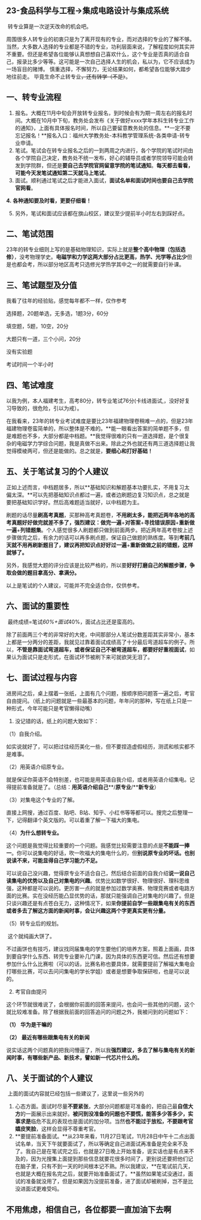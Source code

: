 ## 23-食品科学与工程->集成电路设计与集成系统

​	转专业算是一次逆天改命的机会吧。

​	周围很多人转专业的初衷只是为了离开现有的专业，而对选择的专业的了解不够。当然，大多数人选择的专业都是不错的专业，功利层面来说，了解程度如何其实并不重要。但还是希望各位能够认真想想自己喜欢什么，这个专业是否真的适合自己，报录比多少等等。这可能是一次自己选择人生的机会，私以为，它不应该成为一场盲目的赌博。
 	慎重选择，不懈努力，无论结果如何，都希望各位能够大踏步地往前走。
 	毕竟生命不止转专业~~，还有转学（不是）~~。

## 一、转专业流程

1. 报名。大概在11月中旬会开放转专业报名，到时候会有为期一周左右的报名时间。大概在10月中下旬，教务处会发布《关于做好xxxx学年本科生转专业工作的通知》，上面有具体报名时间，所以自己要留意教务处的信息。**一定不要忘记报名！**报名入口：福州大学教务处-本科教学管理系统-各类申请-转专业申请。
2. 笔试。笔试会在转专业报名之后的一到两周之内进行，各个学院的笔试时间由各个学院自己决定，教务处不统一发布，好心的辅导员或者学院领导可能会转发到学院群，但还是**要自己去学院官网留意学院的笔试通知**。**每天都去看看，可能今天发笔试通知第二天就马上笔试**。
3. 面试。顺利通过笔试之后才能进入面试，**面试名单和面试时间也要自己去学院官网看**。

**4.**  **各种通知要及时看，更要仔细看！**

5. 另外，笔试和面试应该都在旗山校区，建议至少提前半小时左右到踩好点。

## 二、笔试范围

​	23年的转专业细则上写的是基础物理知识，实际上就是**整个高中物理（包括选修）**，没考物理学史。**电磁学和力学这两大部分占比更高，热学、光学等占比少**但是也都会考，所以部分地区高考只选修光学热学其中之一的就需要自行补课。

## 三、笔试题型及分值

我看了往年的经验贴，感觉每年都不一样，仅作参考

选择题，20题单选，无多选，1题3分，60分

填空题，5题，10空，20分

大题只有一道，三个小问，20分

没有实验题

考试时间一个半小时

## 四、笔试难度

​	以我为例，本人福建考生，高考80分，转专业笔试76分(卡线进面试,，没好好复习导致的，很危险，引以为戒）。

​	在我看来，23年的转专业考试难度是要比23年福建物理卷稍难一点的，但是23年福建物理卷蛮简单的，所以整体是不难的。**能一眼看出答案的简单题不多，但是难题也不多，大部分都是中档题。**我觉得很难的只有一道选择题，是个很复杂的电磁学力学综合问题，我是真做不出来。除此之外也就还有两三道选择题让我觉得模棱两可，但还是能做的。总之就是，**要细心和打好基础！**

## 五、关于笔试复习的个人建议

​	正如上述而言，中档题居多，所以**基础知识和解题基本功要扎实，不用复习太偏太深。**可以先把基础知识点都过一遍，或者边刷题边复习知识点，总之就是要把基础知识学好。然后高难题适当就好，以中档题为主。

刷题的话尽量**刷高考真题**，买那种高考真题卷，**不用刷太多，能把近两年各地的高考真题好好做完就差不多了，强烈建议：做完一遍**+**对答案**+**寻找错误原因**+**重新做一遍**+**列错题集**。个人感觉很多人刷题都只做到前面两步。把近两年高考卷按上述步骤做完之后，有余力的话可以再多刷点题，保证自己做题的熟练度。等到**考前几天就不用再刷新题目了，建议再把知识点好好过一遍**+**重新做做之前的错题，这样就够了。**

另外，我感觉大题的评分应该是比较严格的，所以要**好好打磨自己的解题步骤，争取会做的题目拿高分、拿满分。**

以上是笔试的个人建议，可能并不完全适合你，仅供参考。

## 六、面试的重要性

​	最终成绩=笔试*60%+面试*40%，面试占比还是蛮高的。

​	除了前面两三个考的非常好的大佬，中间那部分人笔试分数差距其实非常小，基本上都是一分两分的差距，我就见过靠着面试成绩高了十分最后弯道超车的例子。所以，**不管是靠面试弯道超车，或者保证自己不被弯道超车，都要好好重视面试**，如果认为面试只是走形式，在面试环节被刷下来可就欲哭无泪了。

## 七、面试过程与内容

​	进房间之后，桌上摆着一张纸，上面有几个问题，按顺序把问题答一遍之后，考官自由提问。（纸上的问题就是一些最基本的问题，年年问的那种，写在纸上只是一种形式，今年可能只是考官懒得动嘴）

1. 没记错的话，纸上的问题大致如下：

（1）自我介绍。

如实说就好了，可以把过往经历美化一些，但不要捏造虚假经历，测谎和核实都不是难事。

（2）用英语介绍原专业。

就是保证你英语不会特别差，也可能是用英语自我介绍，或者用英语介绍集电。记得提前准备就是了。（总结：**用英语介绍自己****/****原专业****/****新专业**）

（3）对集电这个专业的了解。

直接上网搜，通过百度、贴吧、B站、知乎、小红书等等都可以。搜完之后整理一下，记得翻译个英文版的。可以着重了解一下福大的集电。

（4）**为什么想转专业。**

​	这个问题是我觉得比较重要的一个问题。我感觉比较需要注意的点是**不能踩一捧一**。你可以说集电的好话，吹一吹福大的集电什么的，但**别说原专业的坏话。也别说读不来，可能显得自己学习能力不足。**

​	可以说自己没兴趣，觉得原专业不适合自己，然后结合前面的自我介绍**说一说自己读集电的优势以及自己对集电的兴趣**。优势比如数学很好、物理很好、理科思维强，这种都是可以说的。更厉害一点的就是参加过数学奥赛、物理竞赛或者电路方面的比赛。实在没经历能凸显优势的话，那就只能强调自己对集电的兴趣了。但是只谈兴趣还是有点苍白无力，这种情况下，如果**你提前自学一些跟集电有关的东西或者多去了解这方面的新闻时事，会让兴趣这两个字更真实更有分量。**

（5）转专业后的规划。

​	这个就纯画大饼了。

​	不过画饼也有技巧，建议找同届集电的学生要他们的培养方案，照着上面画，具体到要自学什么东西、转完专业要补几门课，因为具体的东西更可信。然后还有想要参加什么什么比赛啦（可以的话，比赛名称也要具体，就需要提前了解福大集电会打哪些比赛，可以去问问集电的学长学姐）或者是想要争取保研啦，也是可以说的。

2. 考官自由提问

​	这个环节就很难说了，会根据你前面的回答来提问，也会问一些其他的问题，这个就比较难准备。除了根据我前面的回答追问的问题之外，我被问到的问题如下：

**（1）** **华为是干嘛的**

**（2）** **最近有哪些跟集电有关的新闻**

​	说实话这两个问题真的把我问懵逼了，所以我**强烈建议，多去了解与集电有关的新闻时事，有哪些新产品、新技术，譬如新一代芯片什么的。**

## 八、关于面试的个人建议

​	上面的面试内容就已经包括一些建议了，这里说一些另外的

1. 心态方面。面试时尽量**不要紧张**，大部分问题都是可准备的，把自己最**自信大方**的一面展示出来就好。**被问到没准备的问题也不要慌，能答多少答多少，实事求是**临危不乱的表现也是面试的加分项。当然**也不能过于放松，不要跟考官嬉皮笑脸**，这样会显得不尊重考官。
2. **要提前准备面试。**从23年来看，11月27日笔试，11月28日中午十二点出面试名单，当天下午就要面试了，所以等确定自己进面试再准备是完全来不及了。我自己是在笔试完之后，也就是27日晚上开始准备，说实话也是有点来不及的，因为光搜集上面提到那些信息就要花很多时间了，更别说还要把他们记在脑子里，只有不到一天的时间根本记不熟。所以我建议，**在笔试前几天，也就是大概在报名完之后，就要开始准备面试了。**虽然如果笔试没通过，面试的准备就没用了，但是如果因为没提前准备，进了面试却被刷掉，岂不是比没进面试更难受吗。

## 不用焦虑，相信自己，各位都要一直加油下去啊